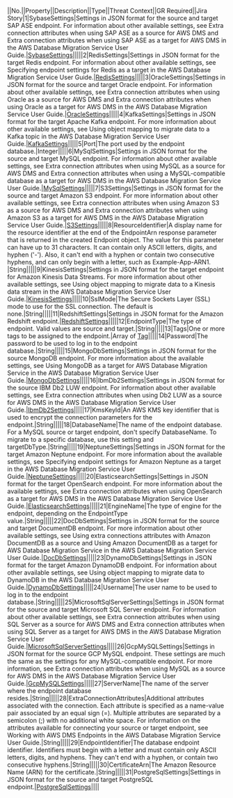 ||No.||Property||Description||Type||Threat Context||GR Required||Jira Story|1|SybaseSettings|Settings in JSON format for the source and target SAP ASE endpoint. For information about other available settings, see  Extra connection attributes when using SAP ASE as a source for AWS DMS and  Extra connection attributes when using SAP ASE as a target for AWS DMS in the  AWS Database Migration Service User Guide.|<a href="http://docs.aws.amazon.com/AWSCloudFormation/latest/UserGuide/aws-properties-dms-endpoint-sybasesettings.html">SybaseSettings</a>|||||2|RedisSettings|Settings in JSON format for the target Redis endpoint. For information about other available settings, see  Specifying endpoint settings for Redis as a target in the  AWS Database Migration Service User Guide.|<a href="http://docs.aws.amazon.com/AWSCloudFormation/latest/UserGuide/aws-properties-dms-endpoint-redissettings.html">RedisSettings</a>|||||3|OracleSettings|Settings in JSON format for the source and target Oracle endpoint. For information about other available settings, see  Extra connection attributes when using Oracle as a source for AWS DMS and  Extra connection attributes when using Oracle as a target for AWS DMS in the  AWS Database Migration Service User Guide.|<a href="http://docs.aws.amazon.com/AWSCloudFormation/latest/UserGuide/aws-properties-dms-endpoint-oraclesettings.html">OracleSettings</a>|||||4|KafkaSettings|Settings in JSON format for the target Apache Kafka endpoint. For more information about other available settings, see  Using object mapping to migrate data to a Kafka topic in the  AWS Database Migration Service User Guide.|<a href="http://docs.aws.amazon.com/AWSCloudFormation/latest/UserGuide/aws-properties-dms-endpoint-kafkasettings.html">KafkaSettings</a>|||||5|Port|The port used by the endpoint database.|Integer|||||6|MySqlSettings|Settings in JSON format for the source and target MySQL endpoint. For information about other available settings, see  Extra connection attributes when using MySQL as a source for AWS DMS and  Extra connection attributes when using a MySQL-compatible database as a target for AWS DMS in the  AWS Database Migration Service User Guide.|<a href="http://docs.aws.amazon.com/AWSCloudFormation/latest/UserGuide/aws-properties-dms-endpoint-mysqlsettings.html">MySqlSettings</a>|||||7|S3Settings|Settings in JSON format for the source and target Amazon S3 endpoint. For more information about other available settings, see  Extra connection attributes when using Amazon S3 as a source for AWS DMS and  Extra connection attributes when using Amazon S3 as a target for AWS DMS in the AWS Database Migration Service User Guide.|<a href="http://docs.aws.amazon.com/AWSCloudFormation/latest/UserGuide/aws-properties-dms-endpoint-s3settings.html">S3Settings</a>|||||8|ResourceIdentifier|A display name for the resource identifier at the end of the EndpointArn response parameter that is returned in the created Endpoint object. The value for this parameter can have up to 31 characters. It can contain only ASCII letters, digits, and hyphen ('-'). Also, it can't end with a hyphen or contain two consecutive hyphens, and can only begin with a letter, such as Example-App-ARN1. |String|||||9|KinesisSettings|Settings in JSON format for the target endpoint for Amazon Kinesis Data Streams.  For more information about other available settings, see   Using object mapping to migrate data to a Kinesis data stream in the  AWS Database Migration Service User Guide.|<a href="http://docs.aws.amazon.com/AWSCloudFormation/latest/UserGuide/aws-properties-dms-endpoint-kinesissettings.html">KinesisSettings</a>|||||10|SslMode|The Secure Sockets Layer (SSL) mode to use for the SSL connection. The default is none.|String|||||11|RedshiftSettings|Settings in JSON format for the Amazon Redshift endpoint.|<a href="http://docs.aws.amazon.com/AWSCloudFormation/latest/UserGuide/aws-properties-dms-endpoint-redshiftsettings.html">RedshiftSettings</a>|||||12|EndpointType|The type of endpoint. Valid values are source and target.|String|||||13|Tags|One or more tags to be assigned to the endpoint.|Array of <a href="http://docs.aws.amazon.com/AWSCloudFormation/latest/UserGuide/aws-properties-dms-endpoint-tag.html">Tag</a>|||||14|Password|The password to be used to log in to the endpoint database.|String|||||15|MongoDbSettings|Settings in JSON format for the source MongoDB endpoint. For more information about the available settings, see   Using MongoDB as a target for AWS Database Migration Service in the  AWS Database Migration Service User Guide.|<a href="http://docs.aws.amazon.com/AWSCloudFormation/latest/UserGuide/aws-properties-dms-endpoint-mongodbsettings.html">MongoDbSettings</a>|||||16|IbmDb2Settings|Settings in JSON format for the source IBM Db2 LUW endpoint. For information about other available settings, see  Extra connection attributes when using Db2 LUW as a source for AWS DMS in the  AWS Database Migration Service User Guide.|<a href="http://docs.aws.amazon.com/AWSCloudFormation/latest/UserGuide/aws-properties-dms-endpoint-ibmdb2settings.html">IbmDb2Settings</a>|||||17|KmsKeyId|An AWS KMS key identifier that is used to encrypt the connection parameters for the endpoint.|String|||||18|DatabaseName|The name of the endpoint database. For a MySQL source or target endpoint, don't specify DatabaseName. To migrate to a specific database, use this setting and targetDbType.|String|||||19|NeptuneSettings|Settings in JSON format for the target Amazon Neptune endpoint. For more information about the available settings, see  Specifying endpoint settings for Amazon Neptune as a target  in the  AWS Database Migration Service User Guide.|<a href="http://docs.aws.amazon.com/AWSCloudFormation/latest/UserGuide/aws-properties-dms-endpoint-neptunesettings.html">NeptuneSettings</a>|||||20|ElasticsearchSettings|Settings in JSON format for the target OpenSearch endpoint. For more information  about the available settings, see  Extra connection attributes when using OpenSearch as a target for AWS DMS in the  AWS Database Migration Service User Guide.|<a href="http://docs.aws.amazon.com/AWSCloudFormation/latest/UserGuide/aws-properties-dms-endpoint-elasticsearchsettings.html">ElasticsearchSettings</a>|||||21|EngineName|The type of engine for the endpoint, depending on the EndpointType value.|String|||||22|DocDbSettings|Settings in JSON format for the source and target DocumentDB endpoint. For more information about other available settings, see  Using extra connections attributes with Amazon DocumentDB as a source and  Using Amazon DocumentDB as a target for AWS Database Migration Service in the  AWS Database Migration Service User Guide.|<a href="http://docs.aws.amazon.com/AWSCloudFormation/latest/UserGuide/aws-properties-dms-endpoint-docdbsettings.html">DocDbSettings</a>|||||23|DynamoDbSettings|Settings in JSON format for the target Amazon DynamoDB endpoint. For information about other available settings, see  Using object mapping to migrate data to DynamoDB in the  AWS Database Migration Service User Guide.|<a href="http://docs.aws.amazon.com/AWSCloudFormation/latest/UserGuide/aws-properties-dms-endpoint-dynamodbsettings.html">DynamoDbSettings</a>|||||24|Username|The user name to be used to log in to the endpoint database.|String|||||25|MicrosoftSqlServerSettings|Settings in JSON format for the source and target Microsoft SQL Server endpoint.  For information about other available settings, see  Extra connection attributes when using SQL Server as a source for AWS DMS and   Extra connection attributes when using SQL Server as a target for AWS DMS in the  AWS Database Migration Service User Guide.|<a href="http://docs.aws.amazon.com/AWSCloudFormation/latest/UserGuide/aws-properties-dms-endpoint-microsoftsqlserversettings.html">MicrosoftSqlServerSettings</a>|||||26|GcpMySQLSettings|Settings in JSON format for the source GCP MySQL endpoint. These settings are much the same as the settings for any MySQL-compatible endpoint. For more information, see  Extra connection attributes when using MySQL as a source for AWS DMS in the  AWS Database Migration Service User Guide.|<a href="http://docs.aws.amazon.com/AWSCloudFormation/latest/UserGuide/aws-properties-dms-endpoint-gcpmysqlsettings.html">GcpMySQLSettings</a>|||||27|ServerName|The name of the server where the endpoint database resides.|String|||||28|ExtraConnectionAttributes|Additional attributes associated with the connection. Each attribute is specified as a name-value pair associated by an equal sign (=). Multiple attributes are separated by a semicolon (;) with no additional white space. For information on the attributes available for connecting your source or target endpoint, see  Working with AWS DMS Endpoints in the  AWS Database Migration Service User Guide.|String|||||29|EndpointIdentifier|The database endpoint identifier. Identifiers must begin with a letter and must contain only ASCII letters, digits, and hyphens. They can't end with a hyphen, or contain two consecutive hyphens.|String|||||30|CertificateArn|The Amazon Resource Name (ARN) for the certificate.|String|||||31|PostgreSqlSettings|Settings in JSON format for the source and target PostgreSQL endpoint.|<a href="http://docs.aws.amazon.com/AWSCloudFormation/latest/UserGuide/aws-properties-dms-endpoint-postgresqlsettings.html">PostgreSqlSettings</a>||||